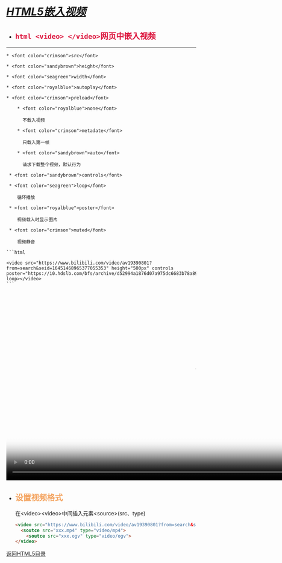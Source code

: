 # ***<u>HTML5嵌入视频</u>***

* ## <font color="crimson"> ```html <video> </video>```网页中嵌入视频</font>
----------------------------------------------------
    * <font color="crimson">src</font>
    
    * <font color="sandybrown">height</font>
     
    * <font color="seagreen">width</font>
     
    * <font color="royalblue">autoplay</font>
     
    * <font color="crimson">preload</font>
    
        * <font color="royalblue">none</font>
    
          不载入视频
    
        * <font color="crimson">metadate</font>
    
          只载入第一帧
    
        * <font color="sandybrown">auto</font>
    
          请求下载整个视频，默认行为
    
     * <font color="sandybrown">controls</font>
    
     * <font color="seagreen">loop</font>
    
        循环播放
    
     * <font color="royalblue">poster</font>
    
        视频载入时显示图片
    
     * <font color="crimson">muted</font>
    
        视频静音
    
    ```html
    
    <video src="https://www.bilibili.com/video/av19390801?from=search&seid=16451468965377055353" height="500px" controls poster="https://i0.hdslb.com/bfs/archive/d52994a1876d07a975dc6683b78a898d9b581208.png"  loop></video>
    ```


<video src="http://cn-bj2-cc-bcache-06.acgvideo.com/upgcxcode/81/16/31621681/31621681-1-6.mp4?e=ig8euxZM2rNcNbRM7WdVhoM17wUVhwdEto8g5X10ugNcXBB_&deadline=1562849991&gen=playurl&nbs=1&oi=2093864051&os=bcache&platform=html5&trid=a675dd50a70e4c6ead3a0ae8d307b44d&uipk=5&upsig=d6d7ac601a5303deb8e5bc4fbf22c9a2&uparams=e,deadline,gen,nbs,oi,os,platform,trid,uipk&mid=0" height="500px" controls poster="https://i0.hdslb.com/bfs/archive/d52994a1876d07a975dc6683b78a898d9b581208.png" loop></video>
* ## <font color="sandybrown">设置视频格式</font>

  在\<video>\<video>中间插入元素\<source>(src、type)

  ```html
  <video src="https://www.bilibili.com/video/av19390801?from=search&seid=16451468965377055353" height="500px" controls poster="https://i0.hdslb.com/bfs/archive/d52994a1876d07a975dc6683b78a898d9b581208.png"  loop>
  	<soutce src="xxx.mp4" type="video/mp4">
      <soutce src="xxx.ogv" type="video/ogv">
  </video>
  ```

  

  





[返回HTML5目录](https://los23kgs.github.io/record/html/html.html)